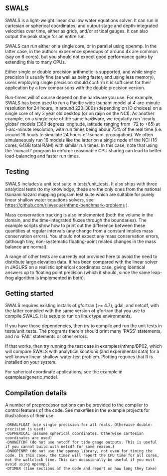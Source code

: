 SWALS
-----

SWALS is a light-weight linear shallow water equations solver. It can run in
cartesian or spherical coordinates, and output stage and depth-integrated
velocities over time, either as grids, and/or at tidal gauges. It can also
output the peak stage for an entire run. 

SWALS can run either on a single core, or in parallel using openmp. In the
latter case, in the authors experience speedups of around 4x are common (say on
6 cores), but you should not expect good performance gains by extending this to
many CPUs. 

Either single or double precision arithmetic is supported, and while single
precision is usually fine (as well as being faster, and using less memory),
users employing single precision should confirm it is sufficient for their
application by a few comparisons with the double precision version.

Run-times will of course depend on the hardware you use. For example, SWALS has
been used to run a Pacific wide tsunami model at 4-arc-minute resolution for 24
hours, in around 220-300s (depending on IO choices) on a single core of my 3
year old desktop (or on raijin on the NCI). As another example, on a single
core of the same hardware, we regularly run 'nearly global' models (360 degrees
longitude, latitude ranging from -72 to +65) at 1-arc-minute resolution, with
run times being abour 75% of the real time (i.e. around 18 hours to simulate 24
hours of tsunami propagation). We often simulaneously run 16 models like the
latter on a single node of the NCI (16 cores, 64GB total RAM) with similar run
times. In this case, note that using the 'numactl' program to enforce
reasonable CPU sharing can lead to better load-balancing and faster run times.


Testing
-------

SWALS includes a unit test suite in tests/unit_tests. It also ships with three
analytical tests (to my knowledge, these are the only ones from the national
tsunami hazard mapping program test suite which are suitable for purely linear
shallow water equations solvers, see
https://github.com/rjleveque/nthmp-benchmark-problems ).

Mass conservation tracking is also implemented (both the volume in the domain,
and the time-integrated fluxes through the boundaries). The example scripts
show how to print out the difference between these quantities at regular
intervals (any change from a constant implies mass conservation errors). You
should not expect any mass conservation errors, (although tiny, non-systematic
floating-point related changes in the mass balance are normal).

A range of other tests are currently not provided here to avoid the need to
distribute large elevation data. It has been compared with the linear solver in
JAGURS on a realistic spherical coordinates case, giving identical answers up
to floating point precision (which it should, since the same leap-frog algorithm
is implemented in both).


Getting started
---------------

SWALS requires existing installs of gfortran (>= 4.7), gdal, and netcdf, with
the latter compiled with the same version of gfortran that you use to compile
SWALS. It is setup to run on linux type environments. 

If you have those dependencies, then try to compile and run the unit tests in
tests/unit_tests.  The programs therein should print many 'PASS' statements,
and no 'FAIL' statements or other errors. 

If that works, then try running the test case in examples/nthmp/BP02, which will
compare SWALS with analytical solutions (and experimental data) for a well known
linear-shallow-water test problem. Plotting requires that R is installed on your 
system.

For spherical coordinate applications, see the example in examples/generic_model.


Compilation details
-------------------
A number of preprocessor options can be provided to the compiler to control features of the code.
See makefiles in the example projects for illustrations of their use

    -DREALFLOAT (use single precision for all reals. Otherwise double-precision is used)
    -DSPHERICAL (assume spherical coordinates. Otherwise cartesian coordinates are used)
    -DNONETCDF (do not use netcdf for tide gauge outputs. This is useful if you cannot build with netcdf for some reason.)
    -DNOOPENMP (do not use the openmp library, not even for timing the code. In this case, the timer will report the CPU time for all cores, not the wallclock time. This can occasionally be useful if you must avoid using openmp.)
    -DTIMER (time sections of the code and report on how long they take)


